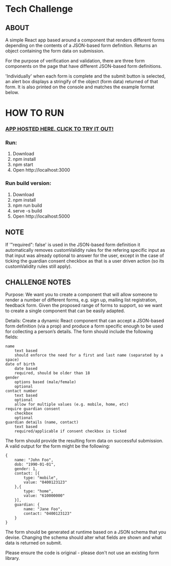 # Tech Challenge

## ABOUT

A simple React app based around a component that renders different forms depending on the contents of a JSON-based form definition.
Returns an object containing the form data on submission.

For the purpose of verification and validation, there are three form components on the page that have different JSON-based form definitions.

'Individually' when each form is complete and the submit button is selected, an alert box displays a stringify of the object (form data) returned of that form. It is also printed on the console and matches the example format below.

# HOW TO RUN

### [APP HOSTED HERE. CLICK TO TRY IT OUT!](https://jlevett.github.io/tech-challenge-001/ "Live App Hosted Here")

### Run:
1. Download
2. npm install
2. npm start
3. Open  http://localhost:3000

### Run build version:
1. Download
2. npm install
3. npm run build
3. serve -s build
4. Open  http://localhost:5000

## NOTE

If '"required": false' is used in the JSON-based form definition it automatically removes customValidity rules for the refering specific input as that input was already optional to answer for the user, except in the case of ticking the guardian consent checkbox as that is a user driven action (so its customValidity rules still apply). 

## CHALLENGE NOTES

Purpose:
We want you to create a component that will allow someone to render a number of different forms, e.g. sign up, mailing list registration, feedback form. Given the proposed range of forms to support, so we want to create a single component that can be easily adapted.

Details:
Create a dynamic React component that can accept a JSON-based form definition (via a prop) and produce a form specific enough to be used for collecting a person’s details. The form should include the following fields:
```
name
    text based
    should enforce the need for a first and last name (separated by a space)
date of birth
    date based
    required, should be older than 18
gender
    options based (male/female)
    optional
contact number
    text based
    optional
    allow for multiple values (e.g. mobile, home, etc)
require guardian consent
    checkbox
    optional
guardian details (name, contact)
    text based
    required/applicable if consent checkbox is ticked
```
The form should provide the resulting form data on successful submission. A valid output for the form might be the following:
```
{
    name: "John Foo",
    dob: "1990-01-01",
    gender: 1,
    contact: [{
        type: "mobile",
        value: "0400123123"
    },{
        type: "home",
        value: "610000000"
    }],
    guardian: {
        name: "Jane Foo",
        contact: "0400123123"
    }
}
```
The form should be generated at runtime based on a JSON schema that you devise. Changing the schema should alter what fields are shown and what data is returned on submit.

Please ensure the code is original - please don't not use an existing form library.

